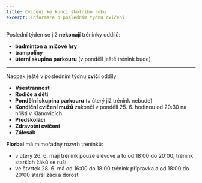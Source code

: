 ```yaml
---
title: Cvičení ke konci školního roku
excerpt: Informace o posledním týdnu cvičení
---
```


Poslední týden se již **nekonají** tréninky oddílů:

* **badminton a míčové hry**
* **trampolíny**
* **úterní skupina parkouru** (v pondělí ještě trénink bude)

***

Naopak ještě v posledním týdnu **cvičí** oddíly:

* **Všestrannost**
* **Rodiče a děti**
* **Pondělní skupina parkouru** (v úterý již trénink nebude)
* **Kondiční cvičení mužů** zakončí v pondělí 25. 6. hodinou od 20:30 na hřišti v Klánovicích
* **Předškoláci**
* **Zdravotní cvičení**
* **Zálesák**

**Florbal** má mimořádný rozvrh tréninků:

* v úterý 26. 6. mají trénink pouze elévové a to od 18:00 do 20:00, trénink starších žáků se ruší
* ve čtvrtek 28. 6. má od 16:00 do 18:00 trénink přípravka a od 18:00 do 20:00 starší žáci a dorost